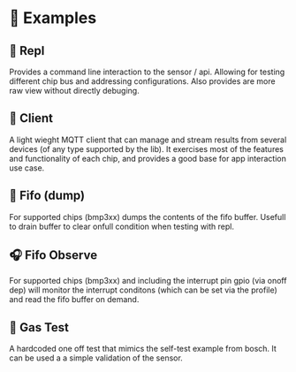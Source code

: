 
# :triangular_ruler: Examples

## :flashlight: Repl
Provides a command line interaction to the sensor / api.  Allowing for testing different chip bus and addressing configurations.
Also provides are more raw view without directly debuging.

## :satellite: Client
A light wieght MQTT client that can manage and stream results from several devices (of any type supported by the lib).
It exercises most of the features and functionality of each chip, and provides a good base for app interaction use case.

## :loudspeaker: Fifo (dump)
For supported chips (bmp3xx) dumps the contents of the fifo buffer.  Usefull to drain buffer to clear onfull condition when testing with repl.

## :headphones: Fifo Observe
For supported chips (bmp3xx) and including the interrupt pin gpio (via onoff dep) will monitor the interrupt conditons (which can be set via the profile) and read the fifo buffer on demand.

## :electric_plug: Gas Test
A hardcoded one off test that mimics the self-test example from bosch.
It can be used a a simple validation of the sensor.
